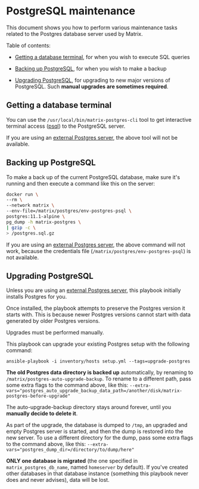 # PostgreSQL maintenance

This document shows you how to perform various maintenance tasks related to the Postgres database server used by Matrix.

Table of contents:

- [Getting a database terminal](#getting-a-database-terminal), for when you wish to execute SQL queries

- [Backing up PostgreSQL](#backing-up-postgresql), for when you wish to make a backup

- [Upgrading PostgreSQL](#upgrading-postgresql), for upgrading to new major versions of PostgreSQL. Such **manual upgrades are sometimes required**.


## Getting a database terminal

You can use the `/usr/local/bin/matrix-postgres-cli` tool to get interactive terminal access ([psql](https://www.postgresql.org/docs/11/app-psql.html)) to the PostgreSQL server.

If you are using an [external Postgres server](configuring-playbook-external-postgres.md), the above tool will not be available.


## Backing up PostgreSQL

To make a back up of the current PostgreSQL database, make sure it's running and then execute a command like this on the server:

```bash
docker run \
--rm \
--network matrix \
--env-file=/matrix/postgres/env-postgres-psql \
postgres:11.1-alpine \
pg_dump -h matrix-postgres \
| gzip -c \
> /postgres.sql.gz
```

If you are using an [external Postgres server](configuring-playbook-external-postgres.md), the above command will not work, because the credentials file (`/matrix/postgres/env-postgres-psql`) is not available.


## Upgrading PostgreSQL

Unless you are using an [external Postgres server](configuring-playbook-external-postgres.md), this playbook initially installs Postgres for you.

Once installed, the playbook attempts to preserve the Postgres version it starts with.
This is because newer Postgres versions cannot start with data generated by older Postgres versions.

Upgrades must be performed manually.

This playbook can upgrade your existing Postgres setup with the following command:

	ansible-playbook -i inventory/hosts setup.yml --tags=upgrade-postgres

**The old Postgres data directory is backed up** automatically, by renaming to `/matrix/postgres-auto-upgrade-backup`.
To rename to a different path, pass some extra flags to the command above, like this: `--extra-vars="postgres_auto_upgrade_backup_data_path=/another/disk/matrix-postgres-before-upgrade"`

The auto-upgrade-backup directory stays around forever, until you **manually decide to delete it**.

As part of the upgrade, the database is dumped to `/tmp`, an upgraded and empty Postgres server is started, and then the dump is restored into the new server.
To use a different directory for the dump, pass some extra flags to the command above, like this: `--extra-vars="postgres_dump_dir=/directory/to/dump/here"`

**ONLY one database is migrated** (the one specified in `matrix_postgres_db_name`, named `homeserver` by default).
If you've created other databases in that database instance (something this playbook never does and never advises), data will be lost.
